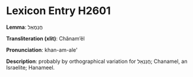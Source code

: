 # Lexicon Entry H2601

**Lemma**: חֲנַמְאֵל

**Transliteration (xlit)**: Chănamʼêl

**Pronunciation**: khan-am-ale'

**Description**:
probably by orthographical variation for חֲנַנְאֵל; Chanamel, an Israelite; Hanameel.
